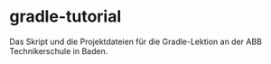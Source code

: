 # gradle-tutorial
Das Skript und die Projektdateien für die Gradle-Lektion an der ABB Technikerschule in Baden.
